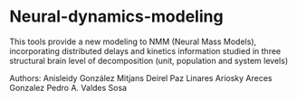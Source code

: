 # Neural-dynamics-modeling
This tools provide a new modeling to NMM (Neural Mass Models), incorporating distributed delays and kinetics information studied in three structural brain level of decomposition (unit, population and system levels)

Authors:
Anisleidy González Mitjans
Deirel Paz Linares
Ariosky Areces Gonzalez
Pedro A. Valdes Sosa
